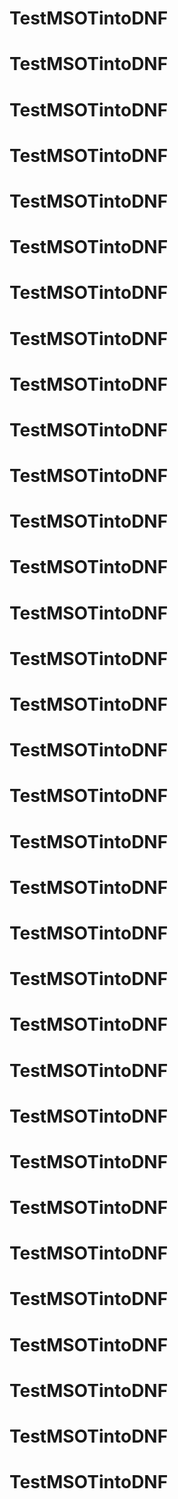 # 
# TestMSOTintoDNF
# TestMSOTintoDNF
# TestMSOTintoDNF
# TestMSOTintoDNF
# TestMSOTintoDNF
# TestMSOTintoDNF
# TestMSOTintoDNF
# TestMSOTintoDNF
# TestMSOTintoDNF
# TestMSOTintoDNF
# TestMSOTintoDNF
# TestMSOTintoDNF
# TestMSOTintoDNF
# TestMSOTintoDNF
# TestMSOTintoDNF
# TestMSOTintoDNF
# TestMSOTintoDNF
# TestMSOTintoDNF
# TestMSOTintoDNF

# TestMSOTintoDNF
# TestMSOTintoDNF
# TestMSOTintoDNF
# TestMSOTintoDNF
# TestMSOTintoDNF
# TestMSOTintoDNF
# TestMSOTintoDNF

# TestMSOTintoDNF
# TestMSOTintoDNF
# TestMSOTintoDNF
# TestMSOTintoDNF
# TestMSOTintoDNF
# TestMSOTintoDNF
# TestMSOTintoDNF
